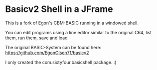 # Basicv2 Shell in a JFrame

This is a fork of Egon's CBM-BASIC running in a windowed shell.

You can edit programs using a line editor similar to the original C64, list them, run them, save and load

The original BASIC-System can be found here: https://github.com/EgonOlsen71/basicv2

I only created the com.sixtyfour.basicshell package. :) 
